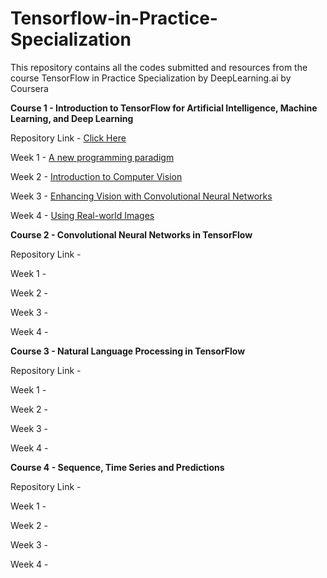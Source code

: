 # Tensorflow-in-Practice-Specialization
This repository contains all the codes submitted and resources from the course TensorFlow in Practice Specialization by DeepLearning.ai by Coursera


**Course 1 - Introduction to TensorFlow for Artificial Intelligence, Machine Learning, and Deep Learning**

Repository Link - [Click Here](https://github.com/eternaldemon/TensorflowinPractice-Specialization/tree/master/Course%201)

Week 1 - [A new programming paradigm](https://github.com/eternaldemon/TensorflowinPractice-Specialization/tree/master/Course%201/Week%201)

Week 2 - [Introduction to Computer Vision](https://github.com/eternaldemon/TensorflowinPractice-Specialization/tree/master/Course%201/Week%202)

Week 3 - [Enhancing Vision with Convolutional Neural Networks](https://github.com/eternaldemon/TensorflowinPractice-Specialization/tree/master/Course%201/Week%203)

Week 4 - [Using Real-world Images](https://github.com/eternaldemon/TensorflowinPractice-Specialization/tree/master/Course%201/Week%204)  

**Course 2 - Convolutional Neural Networks in TensorFlow**

Repository Link -[]()

Week 1 - []()

Week 2 - []()

Week 3 - []()

Week 4 - []()

**Course 3 - Natural Language Processing in TensorFlow**

Repository Link -[]()

Week 1 - []()

Week 2 - []()

Week 3 - []()

Week 4 - []()

**Course 4 - Sequence, Time Series and Predictions**

Repository Link -[]()

Week 1 - []()

Week 2 - []()

Week 3 - []()

Week 4 - []()


